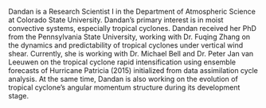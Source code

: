 Dandan is a Research Scientist I in the Department of Atmospheric Science at Colorado State University. Dandan’s primary interest is in moist convective systems, especially tropical cyclones. Dandan received her PhD from the Pennsylvania State University, working with Dr. Fuqing Zhang on the dynamics and predictability of tropical cyclones under vertical wind shear. Currently, she is working with Dr. Michael Bell and Dr. Peter Jan van Leeuwen on the tropical cyclone rapid intensification using ensemble forecasts of Hurricane Patricia (2015) initialized from data assimilation cycle analysis. At the same time, Dandan is also working on the evolution of tropical cyclone’s angular momentum structure during its development stage. 

